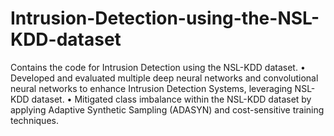 # Intrusion-Detection-using-the-NSL-KDD-dataset

Contains the code for Intrusion Detection using the NSL-KDD dataset.
• Developed and evaluated multiple deep neural networks and convolutional neural networks to enhance Intrusion Detection Systems, leveraging NSL-KDD dataset.
• Mitigated class imbalance within the NSL-KDD dataset by applying Adaptive Synthetic Sampling (ADASYN) and cost-sensitive training techniques.
